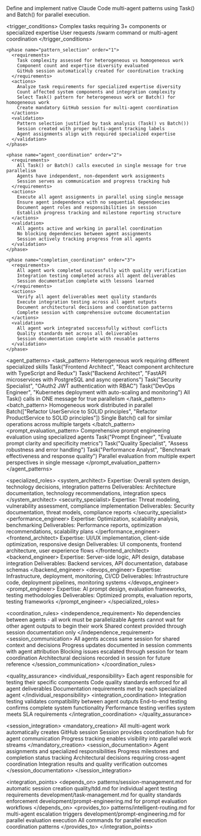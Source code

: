 <module name="multi_agent" category="patterns">
  
  <purpose>
    Define and implement native Claude Code multi-agent patterns using Task() and Batch() for parallel execution.
  </purpose>
  
  <trigger_conditions>
    <condition type="automatic">Complex tasks requiring 3+ components or specialized expertise</condition>
    <condition type="explicit">User requests /swarm command or multi-agent coordination</condition>
  </trigger_conditions>
  
  <implementation>
    
    <phase name="pattern_selection" order="1">
      <requirements>
        Task complexity assessed for heterogeneous vs homogeneous work
        Component count and expertise diversity evaluated
        GitHub session automatically created for coordination tracking
      </requirements>
      <actions>
        Analyze task requirements for specialized expertise diversity
        Count affected system components and integration complexity
        Select Task() pattern for heterogeneous work or Batch() for homogeneous work
        Create mandatory GitHub session for multi-agent coordination
      </actions>
      <validation>
        Pattern selection justified by task analysis (Task() vs Batch())
        Session created with proper multi-agent tracking labels
        Agent assignments align with required specialized expertise
      </validation>
    </phase>
    
    <phase name="agent_coordination" order="2">
      <requirements>
        All Task() or Batch() calls executed in single message for true parallelism
        Agents have independent, non-dependent work assignments
        Session serves as communication and progress tracking hub
      </requirements>
      <actions>
        Execute all agent assignments in parallel using single message
        Ensure agent independence with no sequential dependencies
        Document agent roles and responsibilities in session
        Establish progress tracking and milestone reporting structure
      </actions>
      <validation>
        All agents active and working in parallel coordination
        No blocking dependencies between agent assignments
        Session actively tracking progress from all agents
      </validation>
    </phase>
    
    <phase name="completion_coordination" order="3">
      <requirements>
        All agent work completed successfully with quality verification
        Integration testing completed across all agent deliverables
        Session documentation complete with lessons learned
      </requirements>
      <actions>
        Verify all agent deliverables meet quality standards
        Execute integration testing across all agent outputs
        Document architectural decisions and coordination patterns
        Complete session with comprehensive outcome documentation
      </actions>
      <validation>
        All agent work integrated successfully without conflicts
        Quality standards met across all deliverables
        Session documentation complete with reusable patterns
      </validation>
    </phase>
    
  </implementation>
  
  <agent_patterns>
    <task_pattern>
      <description>Heterogeneous work requiring different specialized skills</description>
      <usage>Task("Frontend Architect", "React component architecture with TypeScript and Redux")</usage>
      <usage>Task("Backend Architect", "FastAPI microservices with PostgreSQL and async operations")</usage>
      <usage>Task("Security Specialist", "OAuth2 JWT authentication with RBAC")</usage>
      <usage>Task("DevOps Engineer", "Kubernetes deployment with auto-scaling and monitoring")</usage>
      <coordination>All Task() calls in ONE message for true parallelism</coordination>
    </task_pattern>
    <batch_pattern>
      <description>Homogeneous work distributed in parallel</description>
      <usage>Batch(["Refactor UserService to SOLID principles", "Refactor ProductService to SOLID principles"])</usage>
      <coordination>Single Batch() call for similar operations across multiple targets</coordination>
    </batch_pattern>
    <prompt_evaluation_pattern>
      <description>Comprehensive prompt engineering evaluation using specialized agents</description>
      <usage>Task("Prompt Engineer", "Evaluate prompt clarity and specificity metrics")</usage>
      <usage>Task("Quality Specialist", "Assess robustness and error handling")</usage>
      <usage>Task("Performance Analyst", "Benchmark effectiveness and response quality")</usage>
      <coordination>Parallel evaluation from multiple expert perspectives in single message</coordination>
    </prompt_evaluation_pattern>
  </agent_patterns>
  
  <specialized_roles>
    <system_architect>
      Expertise: Overall system design, technology decisions, integration patterns
      Deliverables: Architecture documentation, technology recommendations, integration specs
    </system_architect>
    <security_specialist>
      Expertise: Threat modeling, vulnerability assessment, compliance implementation
      Deliverables: Security documentation, threat models, compliance reports
    </security_specialist>
    <performance_engineer>
      Expertise: Optimization, scalability analysis, benchmarking
      Deliverables: Performance reports, optimization recommendations, scalability plans
    </performance_engineer>
    <frontend_architect>
      Expertise: UI/UX implementation, client-side optimization, responsive design
      Deliverables: UI components, frontend architecture, user experience flows
    </frontend_architect>
    <backend_engineer>
      Expertise: Server-side logic, API design, database integration
      Deliverables: Backend services, API documentation, database schemas
    </backend_engineer>
    <devops_engineer>
      Expertise: Infrastructure, deployment, monitoring, CI/CD
      Deliverables: Infrastructure code, deployment pipelines, monitoring systems
    </devops_engineer>
    <prompt_engineer>
      Expertise: AI prompt design, evaluation frameworks, testing methodologies
      Deliverables: Optimized prompts, evaluation reports, testing frameworks
    </prompt_engineer>
  </specialized_roles>
  
  <coordination_rules>
    <independence_requirement>
      No dependencies between agents - all work must be parallelizable
      Agents cannot wait for other agent outputs to begin their work
      Shared context provided through session documentation only
    </independence_requirement>
    <session_communication>
      All agents access same session for shared context and decisions
      Progress updates documented in session comments with agent attribution
      Blocking issues escalated through session for team coordination
      Architectural decisions recorded in session for future reference
    </session_communication>
  </coordination_rules>
  
  <quality_assurance>
    <individual_responsibility>
      Each agent responsible for testing their specific components
      Code quality standards enforced for all agent deliverables
      Documentation requirements met by each specialized agent
    </individual_responsibility>
    <integration_coordination>
      Integration testing validates compatibility between agent outputs
      End-to-end testing confirms complete system functionality
      Performance testing verifies system meets SLA requirements
    </integration_coordination>
  </quality_assurance>
  
  <session_integration>
    <mandatory_creation>
      All multi-agent work automatically creates GitHub session
      Session provides coordination hub for agent communication
      Progress tracking enables visibility into parallel work streams
    </mandatory_creation>
    <session_documentation>
      Agent assignments and specialized responsibilities
      Progress milestones and completion status tracking
      Architectural decisions requiring cross-agent coordination
      Integration results and quality verification outcomes
    </session_documentation>
  </session_integration>
  
  <integration_points>
    <depends_on>
      patterns/session-management.md for automatic session creation
      quality/tdd.md for individual agent testing requirements
      development/task-management.md for quality standards enforcement
      development/prompt-engineering.md for prompt evaluation workflows
    </depends_on>
    <provides_to>
      patterns/intelligent-routing.md for multi-agent escalation triggers
      development/prompt-engineering.md for parallel evaluation execution
      All commands for parallel execution coordination patterns
    </provides_to>
  </integration_points>
  
</module>